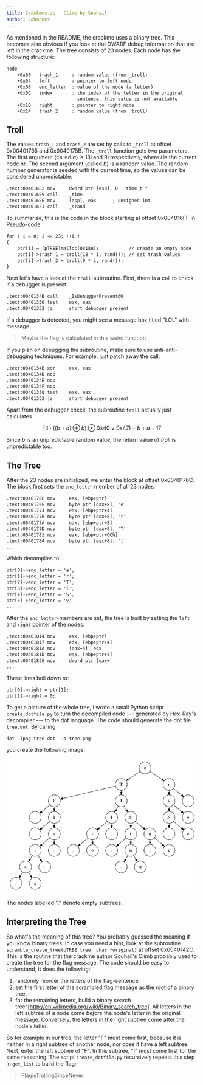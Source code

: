 ```yaml
---
title: Crackmes.de – Climb by Souhail 
author: Johannes
---
```

As mentioned in the README, the crackme uses a binary tree. This becomes also obvious if you look at the DWARF debug information that are left in the crackme. The tree consists of 23 nodes. Each node has the following structure:

    node
        +0x00   trash_1     : random value (from _troll)
        +0x04   left        : pointer to left node
        +0x08   enc_letter  : value of the node (a letter)
        +0x0C   index       : the index of the letter in the original
                              sentence. this value is not available
        +0x10   right       : pointer to right node
        +0x14   trash_2     : random value (from _troll)

## Troll 

The values ``trash_1`` and ``trash_2`` are set by calls to ``_troll`` at offset 0x00401735 and 0x0040175B. The ``_troll`` function gets two parameters. The first argument (called *a*) is 18i and 9i respectively, where *i* is the current node nr. The second argument (called *b*) is a random value. The random number generator is seeded with the current time, so the values can be considered unpredictable:

    .text:004016E2 mov     dword ptr [esp], 0 ; time_t *
    .text:004016E9 call    _time
    .text:004016EE mov     [esp], eax      ; unsigned int
    .text:004016F1 call    _srand

To summarize, this is the code in the block starting at offset 0x004016FF in Pseudo-code:

    for ( i = 0; i <= 23; ++i )
    {
        ptr[i] = (pTREE)malloc(0x18u);           // create an empty node
        ptr[i]->trash_1 = troll(18 * i, rand()); // set trash values
        ptr[i]->trash_2 = troll(9 * i, rand());
    }

Next let's have a look at the ``troll``-subroutine. First, there is a call to check if a debugger is present:

    .text:0040134B call    _IsDebuggerPresent@0
    .text:00401350 test    eax, eax
    .text:00401352 jz      short debugger_present

If a debugger is detected, you might see a message box titled "LOL" with message 

> Maybe the flag is calculated in this weird function

If you plan on debugging the subroutine, make sure to use anti-anti-debugging techniques. For example, just patch away the call:

    .text:0040134B xor     eax, eax
    .text:0040134D nop
    .text:0040134E nop
    .text:0040134F nop
    .text:00401350 test    eax, eax
    .text:00401352 jz      short debugger_present

Apart from the debugger check, the subroutine ``troll`` actually just calculates

$$
(4\cdot((b + a) \oplus b) \otimes 0x40 \vee 0x47) + b + a + 17
$$

Since *b* is an unpredictable random value, the return value of *troll* is unpredictable too. 

## The Tree
After the 23 nodes are initialized, we enter the block at offset 0x0040176C. The block first sets the ``enc_letter`` member of all 23 nodes: 

    .text:0040176C mov     eax, [ebp+ptr]
    .text:0040176F mov     byte ptr [eax+8], 'e'
    .text:00401773 mov     eax, [ebp+ptr+4]
    .text:00401776 mov     byte ptr [eax+8], 'r'
    .text:0040177A mov     eax, [ebp+ptr+8]
    .text:0040177D mov     byte ptr [eax+8], 'T'
    .text:00401781 mov     eax, [ebp+ptr+0Ch]
    .text:00401784 mov     byte ptr [eax+8], 'l'
    ...

Which decompiles to:

    ptr[0]->enc_letter = 'e';
    ptr[1]->enc_letter = 'r';
    ptr[2]->enc_letter = 'T';
    ptr[3]->enc_letter = 'l';
    ptr[4]->enc_letter = 'S';
    ptr[5]->enc_letter = 'v'
    ...

After the ``enc_letter``-members are set, the tree is built by setting the ``left`` and ``right`` pointer of the nodes:

    .text:00401814 mov     eax, [ebp+ptr]
    .text:00401817 mov     edx, [ebp+ptr+4]
    .text:0040181A mov     [eax+4], edx
    .text:0040181D mov     eax, [ebp+ptr+4]
    .text:00401820 mov     dword ptr [eax+
    ...

These lines boil down to:

    ptr[0]->right = ptr[1];
    ptr[1]->right = 0;

To get a picture of the whole tree, I wrote a small  Python script ``create_dotfile.py`` to turn the decompiled code --- generated by Hex-Ray's decompiler --- to the dot language.  The code should generate the dot file ``tree.dot``. By calling 

    dot -Tpng tree.dot  -o tree.png

you create the following image: 

![Binary Tree of the flag message.](tree.png)

The nodes labelled "." denote empty subtrees.

## Interpreting the Tree
So what's the meaning of this tree? You probably guessed the meaning if you know binary trees. In case you need a hint, look at the subroutine  ``scramble_create_tree(pTREE tree, char *original)`` at offset 0x0040142C. This is the routine that the crackme author Souhail's Climb probably used to create the tree for the flag message. The code should be easy to understand, it does the following:

1. randomly reorder the letters of the flag-sentence
2. set the first letter of the scrambled flag message as the root of a binary tree.
3. for the remaining letters, build a binary search tree^[http://en.wikipedia.org/wiki/Binary_search_tree]. All letters in the left subtree of a node come *before* the node's letter in the original message. Conversely, the letters in the right subtree come after the node's letter. 

So for example in our tree, the letter "F" must come first, because it is neither in a right subtree of another node, nor does it have a left subtree. Next, enter the left subtree of "F". In this subtree, "l" must come first for the same reasoning. The script ``create_dotfile.py`` recursively repeats this step in ``get_list`` to build the flag:

> FlagisTrollingSinceNever 


